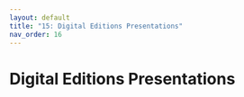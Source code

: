 ```yaml
---
layout: default
title: "15: Digital Editions Presentations"
nav_order: 16
---
```



# Digital Editions Presentations





